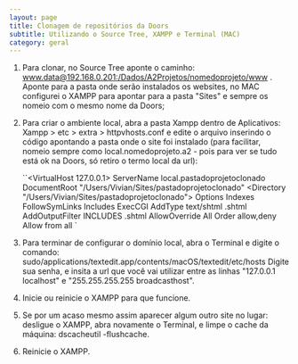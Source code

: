 ```yaml
---
layout: page
title: Clonagem de repositórios da Doors
subtitle: Utilizando o Source Tree, XAMPP e Terminal (MAC)
category: geral
---
```



1. Para clonar, no Source Tree aponte o caminho: www.data@192.168.0.201:/Dados/A2Projetos/nomedoprojeto/www . Aponte para a pasta onde serão instalados os websites, no MAC configurei o XAMPP para apontar para a pasta "Sites" e sempre os nomeio com o mesmo nome da Doors;

2. Para criar o ambiente local, abra a pasta Xampp dentro de Aplicativos: Xampp > etc > extra > httpvhosts.conf e edite o arquivo inserindo o código apontando a pasta onde o site foi instalado (para facilitar, nomeio sempre como local.nomedoprojeto.a2 - pois para ver se tudo está ok na Doors, só retiro o termo local da url): 

	``<VirtualHost 127.0.0.1> 
	ServerName local.pastadoprojetoclonado
	DocumentRoot "/Users/Vivian/Sites/pastadoprojetoclonado" 
	<Directory "/Users/Vivian/Sites/pastadoprojetoclonado"> 
	    Options Indexes FollowSymLinks Includes ExecCGI 
	    AddType text/shtml .shtml 
	    AddOutputFilter INCLUDES .shtml 
	    AllowOverride All 
	    Order allow,deny 
	    Allow from all 
	</Directory> 
	</VirtualHost>`

3. Para terminar de configurar o domínio local, abra o Terminal e digite o comando: 
sudo/applications/textedit.app/contents/macOS/textedit/etc/hosts
Digite sua senha, e insita a url que você vai utilizar entre as linhas "127.0.0.1    localhost" e "255.255.255.255    broadcasthost".

4. Inicie ou reinicie o XAMPP para que funcione. 

5. Se por um acaso mesmo assim aparecer algum outro site no lugar: desligue o XAMPP, abra novamente o Terminal, e limpe o cache da máquina: dscacheutil -flushcache.

6. Reinicie o XAMPP.
